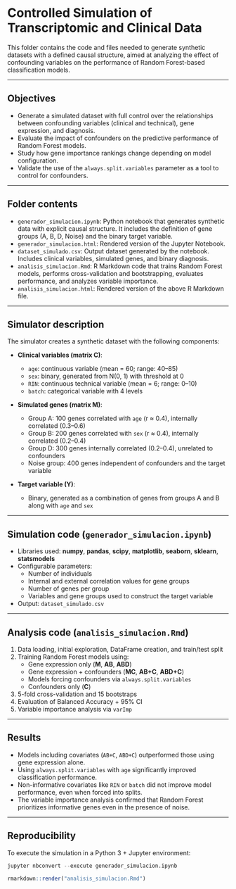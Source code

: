 # Controlled Simulation of Transcriptomic and Clinical Data

This folder contains the code and files needed to generate synthetic datasets with a defined causal structure, aimed at analyzing the effect of confounding variables on the performance of Random Forest-based classification models.

---

##  Objectives

- Generate a simulated dataset with full control over the relationships between confounding variables (clinical and technical), gene expression, and diagnosis.
- Evaluate the impact of confounders on the predictive performance of Random Forest models.
- Study how gene importance rankings change depending on model configuration.
- Validate the use of the `always.split.variables` parameter as a tool to control for confounders.

---

## Folder contents

- `generador_simulacion.ipynb`: Python notebook that generates synthetic data with explicit causal structure. It includes the definition of gene groups (A, B, D, Noise) and the binary target variable.
- `generador_simulacion.html`: Rendered version of the Jupyter Notebook.
- `dataset_simulado.csv`: Output dataset generated by the notebook. Includes clinical variables, simulated genes, and binary diagnosis.
- `analisis_simulacion.Rmd`: R Markdown code that trains Random Forest models, performs cross-validation and bootstrapping, evaluates performance, and analyzes variable importance.
- `analisis_simulacion.html`: Rendered version of the above R Markdown file.

---

## Simulator description

The simulator creates a synthetic dataset with the following components:

- **Clinical variables (matrix C)**:
  - `age`: continuous variable (mean = 60; range: 40–85)
  - `sex`: binary, generated from N(0, 1) with threshold at 0
  - `RIN`: continuous technical variable (mean = 6; range: 0–10)
  - `batch`: categorical variable with 4 levels

- **Simulated genes (matrix M)**:
  - Group A: 100 genes correlated with `age` (r ≈ 0.4), internally correlated (0.3–0.6)
  - Group B: 200 genes correlated with `sex` (r ≈ 0.4), internally correlated (0.2–0.4)
  - Group D: 300 genes internally correlated (0.2–0.4), unrelated to confounders
  - Noise group: 400 genes independent of confounders and the target variable

- **Target variable (Y)**:
  - Binary, generated as a combination of genes from groups A and B along with `age` and `sex`

---

## Simulation code (`generador_simulacion.ipynb`)

- Libraries used: **numpy**, **pandas**, **scipy**, **matplotlib**, **seaborn**, **sklearn**, **statsmodels**
- Configurable parameters:
  - Number of individuals
  - Internal and external correlation values for gene groups
  - Number of genes per group
  - Variables and gene groups used to construct the target variable
- Output: `dataset_simulado.csv`

---

## Analysis code (`analisis_simulacion.Rmd`)

1. Data loading, initial exploration, DataFrame creation, and train/test split
2. Training Random Forest models using:
   - Gene expression only (**M**, **AB**, **ABD**)
   - Gene expression + confounders (**MC**, **AB+C**, **ABD+C**)
   - Models forcing confounders via `always.split.variables`
   - Confounders only (**C**)
3. 5-fold cross-validation and 15 bootstraps
4. Evaluation of Balanced Accuracy + 95% CI
5. Variable importance analysis via `varImp`

---

## Results

- Models including covariates (`AB+C`, `ABD+C`) outperformed those using gene expression alone.
- Using `always.split.variables` with `age` significantly improved classification performance.
- Non-informative covariates like `RIN` or `batch` did not improve model performance, even when forced into splits.
- The variable importance analysis confirmed that Random Forest prioritizes informative genes even in the presence of noise.

---

## Reproducibility

To execute the simulation in a Python 3 + Jupyter environment:


```python
jupyter nbconvert --execute generador_simulacion.ipynb
```

```r
rmarkdown::render("analisis_simulacion.Rmd")
```

